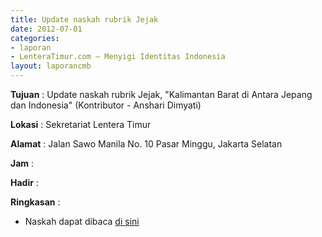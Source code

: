 ```yaml
---
title: Update naskah rubrik Jejak
date: 2012-07-01
categories:
- laporan
- LenteraTimur.com – Menyigi Identitas Indonesia
layout: laporancmb
---
```



**Tujuan** : Update naskah rubrik Jejak, "Kalimantan Barat di Antara Jepang dan Indonesia" (Kontributor - Anshari Dimyati)

**Lokasi** : Sekretariat Lentera Timur 

**Alamat** : Jalan Sawo Manila No. 10 Pasar Minggu, Jakarta Selatan

**Jam** : 

**Hadir** :  


**Ringkasan** : 
* Naskah dapat dibaca [di sini](http://www.lenteratimur.com/2012/07/kalimantan-barat-di-antara-jepang-dan-indonesia/)
